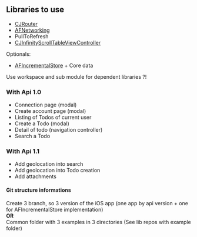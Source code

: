 ## Libraries to use

- [CJRouter](https://github.com/batosai/CJRouter)
- [AFNetworking](https://github.com/AFNetworking/AFNetworking)
- PullToRefresh
- [CJInfinityScrollTableViewController](https://github.com/batosai/CJInfinityScrollTableViewController)

Optionals:

- [AFIncrementalStore](https://github.com/AFNetworking/AFIncrementalStore) + Core data

Use workspace and sub module for dependent libraries ?!


### With Api 1.0

- Connection page (modal)
- Create account page (modal)
- Listing of Todos of current user
- Create a Todo (modal)
- Detail of todo (navigation controller)
- Search a Todo

### With Api 1.1

- Add geolocation into search
- Add geolocation into Todo creation
- Add attachments


#### Git structure informations

Create 3 branch, so 3 version of the iOS app (one app by api version + one for AFIncrementalStore implementation)  
__OR__  
Common folder with 3 examples in 3 directories
(See lib repos with example folder)
